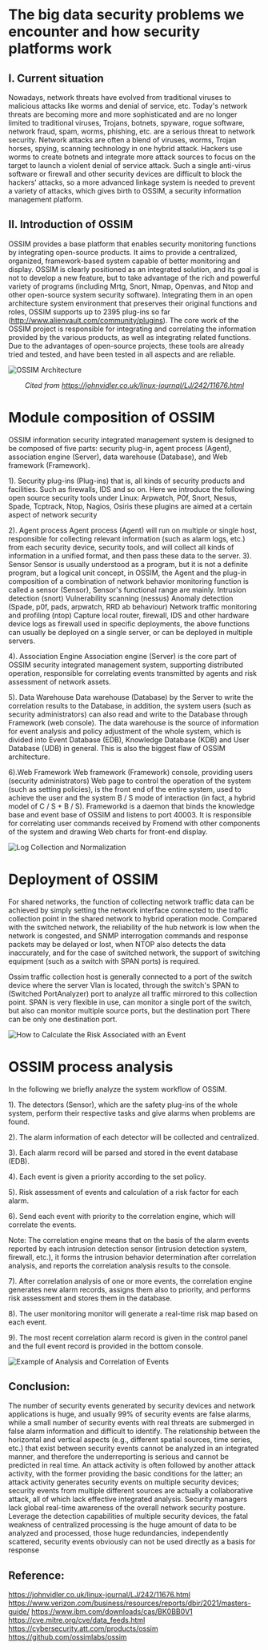 # **The big data security problems we encounter and how security platforms work**

## **I. Current situation**
Nowadays, network threats have evolved from traditional viruses to malicious attacks like worms and denial of service, etc. Today's network threats are becoming more and more sophisticated and are no longer limited to traditional viruses, Trojans, botnets, spyware, rogue software, network fraud, spam, worms, phishing, etc. are a serious threat to network security. Network attacks are often a blend of viruses, worms, Trojan horses, spying, scanning technology in one hybrid attack. Hackers use worms to create botnets and integrate more attack sources to focus on the target to launch a violent denial of service attack. Such a single anti-virus software or firewall and other security devices are difficult to block the hackers' attacks, so a more advanced linkage system is needed to prevent a variety of attacks, which gives birth to OSSIM, a security information management platform.

## **II. Introduction of OSSIM**
OSSIM provides a base platform that enables security monitoring functions by integrating open-source products. It aims to provide a centralized, organized, framework-based system capable of better monitoring and display. OSSIM is clearly positioned as an integrated solution, and its goal is not to develop a new feature, but to take advantage of the rich and powerful variety of programs (including Mrtg, Snort, Nmap, Openvas, and Ntop and other open-source system security software). Integrating them in an open architecture system environment that preserves their original functions and roles, OSSIM supports up to 2395 plug-ins so far (http://www.alienvault.com/community/plugins). The core work of the OSSIM project is responsible for integrating and correlating the information provided by the various products, as well as integrating related functions. Due to the advantages of open-source projects, these tools are already tried and tested, and have been tested in all aspects and are reliable.

![ OSSIM Architecture]( https://johnvidler.co.uk/linux-journal/LJ/242/11676f1.large.jpg)
*<p align="center"> Cited from https://johnvidler.co.uk/linux-journal/LJ/242/11676.html</p>*

# Module composition of OSSIM

OSSIM information security integrated management system is designed to be composed of five parts: security plug-in, agent process (Agent), association engine (Server), data warehouse (Database), and Web framework (Framework).

1). Security plug-ins (Plug-ins) that is, all kinds of security products and facilities. Such as firewalls, IDS and so on. Here we introduce the following open source security tools under Linux: Arpwatch, P0f, Snort, Nesus, Spade, Tcptrack, Ntop, Nagios, Osiris these plugins are aimed at a certain aspect of network security

2). Agent process
Agent process (Agent) will run on multiple or single host, responsible for collecting relevant information (such as alarm logs, etc.) from each security device, security tools, and will collect all kinds of information in a unified format, and then pass these data to the server.
3). Sensor
Sensor is usually understood as a program, but it is not a definite program, but a logical unit concept, in OSSIM, the Agent and the plug-in composition of a combination of network behavior monitoring function is called a sensor (Sensor), Sensor's functional range are mainly.
Intrusion detection (snort)
Vulnerability scanning (nessus)
Anomaly detection (Spade, p0f, pads, arpwatch, RRD ab behaviour)
Network traffic monitoring and profiling (ntop)
Capture local router, firewall, IDS and other hardware device logs as firewall used in specific deployments, the above functions can usually be deployed on a single server, or can be deployed in multiple servers.

4). Association Engine
Association engine (Server) is the core part of OSSIM security integrated management system, supporting distributed operation, responsible for correlating events transmitted by agents and risk assessment of network assets.

5). Data Warehouse
Data warehouse (Database) by the Server to write the correlation results to the Database, in addition, the system users (such as security administrators) can also read and write to the Database through Framework (web console). The data warehouse is the source of information for event analysis and policy adjustment of the whole system, which is divided into Event Database (EDB), Knowledge Database (KDB) and User Database (UDB) in general. This is also the biggest flaw of OSSIM architecture.

6).Web Framework
Web framework (Framework) console, providing users (security administrators) Web page to control the operation of the system (such as setting policies), is the front end of the entire system, used to achieve the user and the system B / S mode of interaction (in fact, a hybrid model of C / S + B / S). Frameworkd is a daemon that binds the knowledge base and event base of OSSIM and listens to port 40003. It is responsible for correlating user commands received by Fromend with other components of the system and drawing Web charts for front-end display.


![Log Collection and Normalization](https://johnvidler.co.uk/linux-journal/LJ/242/11676f2.large.jpg)

# Deployment of OSSIM
For shared networks, the function of collecting network traffic data can be achieved by simply setting the network interface connected to the traffic collection point in the shared network to hybrid operation mode. Compared with the switched network, the reliability of the hub network is low when the network is congested, and SNMP interrogation commands and response packets may be delayed or lost, when NTOP also detects the data inaccurately, and for the case of switched network, the support of switching equipment (such as a switch with SPAN ports) is required.

Ossim traffic collection host is generally connected to a port of the switch device where the server Vlan is located, through the switch's SPAN to (Switched PortAnalyzer) port to analyze all traffic mirrored to this collection point. SPAN is very flexible in use, can monitor a single port of the switch, but also can monitor multiple source ports, but the destination port There can be only one destination port.

![How to Calculate the Risk Associated with an Event](https://johnvidler.co.uk/linux-journal/LJ/242/11676f3.large.jpg)


# OSSIM process analysis

In the following we briefly analyze the system workflow of OSSIM.

1). The detectors (Sensor), which are the safety plug-ins of the whole system, perform their respective tasks and give alarms when problems are found.

2). The alarm information of each detector will be collected and centralized.

3). Each alarm record will be parsed and stored in the event database (EDB).

4). Each event is given a priority according to the set policy.

5). Risk assessment of events and calculation of a risk factor for each alarm.

6). Send each event with priority to the correlation engine, which will correlate the events.

Note: The correlation engine means that on the basis of the alarm events reported by each intrusion detection sensor (intrusion detection system, firewall, etc.), it forms the intrusion behavior determination after correlation analysis, and reports the correlation analysis results to the console.

7). After correlation analysis of one or more events, the correlation engine generates new alarm records, assigns them also to priority, and performs risk assessment and stores them in the database.

8). The user monitoring monitor will generate a real-time risk map based on each event.

9). The most recent correlation alarm record is given in the control panel and the full event record is provided in the bottom console.

![Example of Analysis and Correlation of Events](https://johnvidler.co.uk/linux-journal/LJ/242/11676f4.large.jpg)

## Conclusion:
The number of security events generated by security devices and network applications is huge, and usually 99% of security events are false alarms, while a small number of security events with real threats are submerged in false alarm information and difficult to identify. The relationship between the horizontal and vertical aspects (e.g., different spatial sources, time series, etc.) that exist between security events cannot be analyzed in an integrated manner, and therefore the underreporting is serious and cannot be predicted in real time. An attack activity is often followed by another attack activity, with the former providing the basic conditions for the latter; an attack activity generates security events on multiple security devices; security events from multiple different sources are actually a collaborative attack, all of which lack effective integrated analysis. Security managers lack global real-time awareness of the overall network security posture. Leverage the detection capabilities of multiple security devices, the fatal weakness of centralized processing is the huge amount of data to be analyzed and processed, those huge redundancies, independently scattered, security events obviously can not be used directly as a basis for response


## Reference:
https://johnvidler.co.uk/linux-journal/LJ/242/11676.html
https://www.verizon.com/business/resources/reports/dbir/2021/masters-guide/ https://www.ibm.com/downloads/cas/BK0BB0V1
https://cve.mitre.org/cve/data_feeds.html
https://cybersecurity.att.com/products/ossim
https://github.com/ossimlabs/ossim